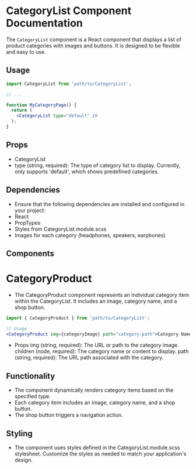 # CategoryList Component Documentation

The `CategoryList` component is a React component that displays a list of product categories with images and buttons. It is designed to be flexible and easy to use.

## Usage

```jsx
import CategoryList from 'path/to/CategoryList';

// ...

function MyCategoryPage() {
  return (
    <CategoryList type="default" />
  );
}
```

## Props
- CategoryList
- type (string, required): The type of category list to display. Currently, only supports 'default', which shows predefined categories.

## Dependencies
- Ensure that the following dependencies are installed and configured in your project:
- React
- PropTypes
- Styles from CategoryList.module.scss
- Images for each category (headphones, speakers, earphones)

## Components
# CategoryProduct
- The CategoryProduct component represents an individual category item within the CategoryList. It includes an image, category name, and a shop button.

```jsx
import { CategoryProduct } from 'path/to/CategoryList';

// Usage
<CategoryProduct img={categoryImage} path="category-path">Category Name</CategoryProduct>
```
- Props
img (string, required): The URL or path to the category image.
children (node, required): The category name or content to display.
path (string, required): The URL path associated with the category.

##  Functionality
- The component dynamically renders category items based on the specified type.
- Each category item includes an image, category name, and a shop button.
- The shop button triggers a navigation action.

## Styling
- The component uses styles defined in the CategoryList.module.scss stylesheet. Customize the styles as needed to match your application's design.